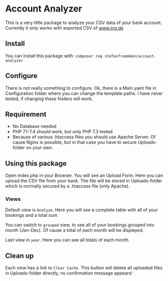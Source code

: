 # Account Analyzer
This is a very little package to analyze your CSV data of your bank account. Currently it only works with exported CSV of www.ing.de

## Install
You can install this package with:
`composer req stefanfroemken/account-analyzer`

## Configure
There is not really something to configure. Ok, there is a Main.yaml file in Configuration folder where you can change the template paths. I have never tested, if changing these folders will work.

## Requirement
* No Database needed
* PHP 7.1-7.4 should work, but only PHP 7.3 tested
* Because of various .htaccess files you should use Apache Server. Of cause Nginx is possible, but in that case you have to secure Uploads-folder on your own.

## Using this package
Open index.php in your Browser. You will see an Upload Form. Here you can upload the CSV file from your bank. The file will be stored in Uploads-folder which is normally secured by a .htaccess file (only Apache).

### Views
Default view is `Analyze`. Here you will see a complete table with all of your bookings and a total sum.

You can switch to `grouped` view, to see all of your bookings grouped into month (Jan-Dec). Of cause a total of each month will be displayed.

Last view in `year`. Here you can see all totals of each month.

## Clean up
Each view has a link to `Clear Cache`. This button will delete all uploaded files in Uploads-folder directly, no confirmation message appears!
